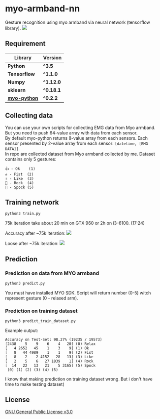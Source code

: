 # myo-armband-nn
Gesture recognition using myo armband via neural network (tensorflow library).
![](https://s3.eu-central-1.amazonaws.com/serhiy/Github_repo/myo-armband-nn-logo.jpg)


## Requirement
**Library** | **Version**
--- | ---
**Python** | **^3.5**
**Tensorflow** | **^1.1.0** 
**Numpy** | **^1.12.0**
**sklearn** |  **^0.18.1**
**[myo-python](https://github.com/NiklasRosenstein/myo-python)** |  **^0.2.2**


## Collecting data
You can use your own scripts for collecting EMG data from Myo armband.
But you need to push 64-value array with data from each sensor.<br />
By default myo-python returns 8-value array from each sensors.
Each sensor presented by 2-value array from each sensor: ```[datetime, [EMG DATA]]```.<br />
In repo are collected dataset from Myo armband collected by me. Dataset contains only 5 gestures:
```
👍 - Ok    (1)
✊️ - Fist  (2)
✌️ - Like  (3)
🤘 - Rock  (4)
🖖 - Spock (5)
```

## Training network
```sh
python3 train.py
```
75k iteration take about 20 min on GTX 960 or 2h on i3-6100. (17:24)

Accuracy after ~75k iteration:
![](https://s3.eu-central-1.amazonaws.com/serhiy/Github_repo/myo-armband-nn-accuracy.png)

Loose after ~75k iteration:
![](https://s3.eu-central-1.amazonaws.com/serhiy/Github_repo/myo-armband-nn-losse.png)

## Prediction
### Prediction on data from MYO armband
```sh
python3 predict.py
```
You must have installed MYO SDK.
Script will return number (0-5) witch represent gesture (0 - relaxed arm).

### Prediction on training dataset
```sh
python3 predict_train_dataset.py
```
Example output:
```
Accuracy on Test-Set: 98.27% (19235 / 19573)
[2438    5    9    6    4   20] (0) Relax
[   4 2652   45    1    3    9] (1) Ok
[   8   44 4989    1    1    9] (2) Fist
[   8    2    2 4152   28   13] (3) Like
[   2    5    6   27 1839    1] (4) Rock
[  14   22   13   21    5 3165] (5) Spock
 (0) (1) (2) (3) (4) (5)
```
I know that making prediction on training dataset wrong. But i don't have time to make testing dataset(


## License
[GNU General Public License v3.0](https://github.com/exelban/myo-armband-nn/blob/master/LICENSE)
